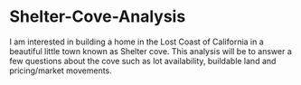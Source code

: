 # Shelter-Cove-Analysis
I am interested in building a home in the Lost Coast of California in a beautiful little town known as Shelter cove. This analysis will be to answer a few questions about the cove such as lot availability, buildable land and pricing/market movements. 
